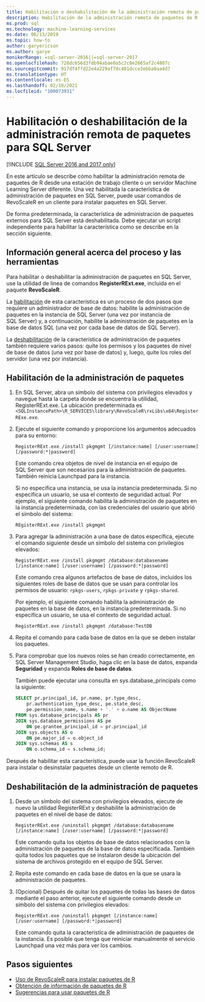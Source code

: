```yaml
---
title: Habilitación o deshabilitación de la administración remota de paquetes de R
description: Habilitación de la administración remota de paquetes de R en SQL Server 2016 R Services o SQL Server Machine Learning Services (en base de datos)
ms.prod: sql
ms.technology: machine-learning-services
ms.date: 06/13/2019
ms.topic: how-to
author: garyericson
ms.author: garye
monikerRange: =sql-server-2016||=sql-server-2017
ms.openlocfilehash: 728dc656d3fdb94abae0a5c2c0e2665af2c4807c
ms.sourcegitcommit: 917df4ffd22e4a229af7dc481dcce3ebba0aa4d7
ms.translationtype: HT
ms.contentlocale: es-ES
ms.lasthandoff: 02/10/2021
ms.locfileid: "100073931"
---
```

# <a name="enable-or-disable-remote-package-management-for-sql-server"></a>Habilitación o deshabilitación de la administración remota de paquetes para SQL Server
[!INCLUDE [SQL Server 2016 and 2017 only](../../includes/applies-to-version/sqlserver2016-2017-only.md)]

En este artículo se describe cómo habilitar la administración remota de paquetes de R desde una estación de trabajo cliente o un servidor Machine Learning Server diferente. Una vez habilitada la característica de administración de paquetes en SQL Server, puede usar comandos de RevoScaleR en un cliente para instalar paquetes en SQL Server.

De forma predeterminada, la característica de administración de paquetes externos para SQL Server está deshabilitada. Debe ejecutar un script independiente para habilitar la característica como se describe en la sección siguiente.

## <a name="overview-of-process-and-tools"></a>Información general acerca del proceso y las herramientas

Para habilitar o deshabilitar la administración de paquetes en SQL Server, use la utilidad de línea de comandos **RegisterRExt.exe**, incluida en el paquete **RevoScaleR**.

La [habilitación](#bkmk_enable) de esta característica es un proceso de dos pasos que requiere un administrador de base de datos: habilite la administración de paquetes en la instancia de SQL Server (una vez por instancia de SQL Server) y, a continuación, habilite la administración de paquetes en la base de datos SQL (una vez por cada base de datos de SQL Server).

La [deshabilitación](#bkmk_disable) de la característica de administración de paquetes también requiere varios pasos: quite los permisos y los paquetes de nivel de base de datos (una vez por base de datos) y, luego, quite los roles del servidor (una vez por instancia).

## <a name="enable-package-management"></a><a name="bkmk_enable"></a> Habilitación de la administración de paquetes

1. En SQL Server, abra un símbolo del sistema con privilegios elevados y navegue hasta la carpeta donde se encuentra la utilidad, RegisterRExt.exe. La ubicación predeterminada es `<SQLInstancePath>\R_SERVICES\library\RevoScaleR\rxLibs\x64\RegisterRExe.exe`.

2. Ejecute el siguiente comando y proporcione los argumentos adecuados para su entorno:

    `RegisterRExt.exe /install pkgmgmt [/instance:name] [/user:username] [/password:*|password]`

    Este comando crea objetos de nivel de instancia en el equipo de SQL Server que son necesarios para la administración de paquetes. También reinicia Launchpad para la instancia.

    Si no especifica una instancia, se usa la instancia predeterminada. Si no especifica un usuario, se usa el contexto de seguridad actual. Por ejemplo, el siguiente comando habilita la administración de paquetes en la instancia predeterminada, con las credenciales del usuario que abrió el símbolo del sistema:

    `REgisterRExt.exe /install pkgmgmt`

3. Para agregar la administración a una base de datos específica, ejecute el comando siguiente desde un símbolo del sistema con privilegios elevados:

    `RegisterRExt.exe /install pkgmgmt /database:databasename [/instance:name] [/user:username] [/password:*|password]`
   
    Este comando crea algunos artefactos de base de datos, incluidos los siguientes roles de base de datos que se usan para controlar los permisos de usuario: `rpkgs-users`, `rpkgs-private` y `rpkgs-shared`.

    Por ejemplo, el siguiente comando habilita la administración de paquetes en la base de datos, en la instancia predeterminada. Si no especifica un usuario, se usa el contexto de seguridad actual.

    `RegisterRExt.exe /install pkgmgmt /database:TestDB`

4. Repita el comando para cada base de datos en la que se deben instalar los paquetes.

5. Para comprobar que los nuevos roles se han creado correctamente, en SQL Server Management Studio, haga clic en la base de datos, expanda **Seguridad** y expanda **Roles de base de datos**.

    También puede ejecutar una consulta en sys.database_principals como la siguiente:

    ```sql
    SELECT pr.principal_id, pr.name, pr.type_desc,   
        pr.authentication_type_desc, pe.state_desc,   
        pe.permission_name, s.name + '.' + o.name AS ObjectName  
    FROM sys.database_principals AS pr  
    JOIN sys.database_permissions AS pe  
        ON pe.grantee_principal_id = pr.principal_id  
    JOIN sys.objects AS o  
        ON pe.major_id = o.object_id  
    JOIN sys.schemas AS s  
        ON o.schema_id = s.schema_id;
    ```

Después de habilitar esta característica, puede usar la función RevoScaleR para instalar o desinstalar paquetes desde un cliente remoto de R.

## <a name="disable-package-management"></a><a name="bkmk_disable"></a> Deshabilitación de la administración de paquetes

1. Desde un símbolo del sistema con privilegios elevados, ejecute de nuevo la utilidad RegisterRExt y deshabilite la administración de paquetes en el nivel de base de datos:

    `RegisterRExt.exe /uninstall pkgmgmt /database:databasename [/instance:name] [/user:username] [/password:*|password]`

    Este comando quita los objetos de base de datos relacionados con la administración de paquetes de la base de datos especificada. También quita todos los paquetes que se instalaron desde la ubicación del sistema de archivos protegido en el equipo de SQL Server.

2. Repita este comando en cada base de datos en la que se usara la administración de paquetes.

3.  (Opcional) Después de quitar los paquetes de todas las bases de datos mediante el paso anterior, ejecute el siguiente comando desde un símbolo del sistema con privilegios elevados:

    `RegisterRExt.exe /uninstall pkgmgmt [/instance:name] [/user:username] [/password:*|password]`

    Este comando quita la característica de administración de paquetes de la instancia. Es posible que tenga que reiniciar manualmente el servicio Launchpad una vez más para ver los cambios.

## <a name="next-steps"></a>Pasos siguientes

+ [Uso de RevoScaleR para instalar paquetes de R](install-r-packages-with-revoscaler.md)
+ [Obtención de información de paquetes de R](r-package-information.md)
+ [Sugerencias para usar paquetes de R](tips-for-using-r-packages.md)

